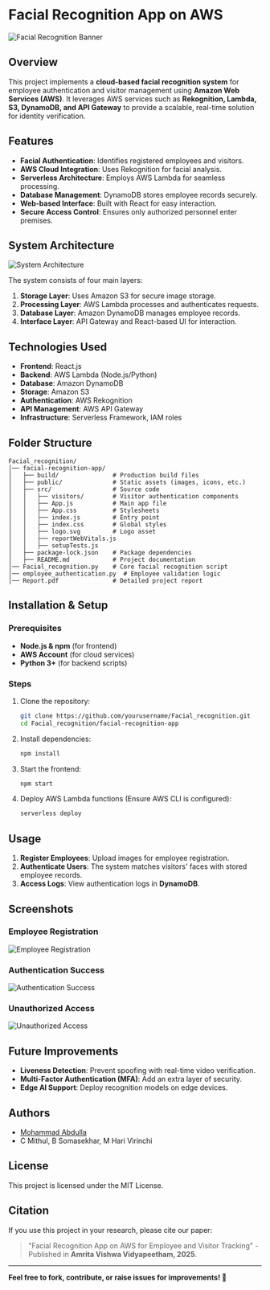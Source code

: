 # Facial Recognition App on AWS

![Facial Recognition Banner](Facial_recognition/facial-recognition-app/public/banner.png)

## Overview
This project implements a **cloud-based facial recognition system** for employee authentication and visitor management using **Amazon Web Services (AWS)**. It leverages AWS services such as **Rekognition, Lambda, S3, DynamoDB, and API Gateway** to provide a scalable, real-time solution for identity verification.

## Features
- **Facial Authentication**: Identifies registered employees and visitors.
- **AWS Cloud Integration**: Uses Rekognition for facial analysis.
- **Serverless Architecture**: Employs AWS Lambda for seamless processing.
- **Database Management**: DynamoDB stores employee records securely.
- **Web-based Interface**: Built with React for easy interaction.
- **Secure Access Control**: Ensures only authorized personnel enter premises.

## System Architecture
![System Architecture](Facial_recognition/facial-recognition-app/public/system_architecture.png)

The system consists of four main layers:
1. **Storage Layer**: Uses Amazon S3 for secure image storage.
2. **Processing Layer**: AWS Lambda processes and authenticates requests.
3. **Database Layer**: Amazon DynamoDB manages employee records.
4. **Interface Layer**: API Gateway and React-based UI for interaction.

## Technologies Used
- **Frontend**: React.js
- **Backend**: AWS Lambda (Node.js/Python)
- **Database**: Amazon DynamoDB
- **Storage**: Amazon S3
- **Authentication**: AWS Rekognition
- **API Management**: AWS API Gateway
- **Infrastructure**: Serverless Framework, IAM roles

## Folder Structure
```
Facial_recognition/
│── facial-recognition-app/
│   ├── build/               # Production build files
│   ├── public/              # Static assets (images, icons, etc.)
│   ├── src/                 # Source code
│   │   ├── visitors/        # Visitor authentication components
│   │   ├── App.js           # Main app file
│   │   ├── App.css          # Stylesheets
│   │   ├── index.js         # Entry point
│   │   ├── index.css        # Global styles
│   │   ├── logo.svg         # Logo asset
│   │   ├── reportWebVitals.js
│   │   ├── setupTests.js
│   ├── package-lock.json    # Package dependencies
│   ├── README.md            # Project documentation
│── Facial_recognition.py    # Core facial recognition script
│── employee_authentication.py  # Employee validation logic
│── Report.pdf               # Detailed project report
```

## Installation & Setup
### Prerequisites
- **Node.js & npm** (for frontend)
- **AWS Account** (for cloud services)
- **Python 3+** (for backend scripts)

### Steps
1. Clone the repository:
   ```sh
   git clone https://github.com/yourusername/Facial_recognition.git
   cd Facial_recognition/facial-recognition-app
   ```
2. Install dependencies:
   ```sh
   npm install
   ```
3. Start the frontend:
   ```sh
   npm start
   ```
4. Deploy AWS Lambda functions (Ensure AWS CLI is configured):
   ```sh
   serverless deploy
   ```

## Usage
1. **Register Employees**: Upload images for employee registration.
2. **Authenticate Users**: The system matches visitors' faces with stored employee records.
3. **Access Logs**: View authentication logs in **DynamoDB**.

## Screenshots
### Employee Registration
![Employee Registration](Facial_recognition/facial-recognition-app/public/employee_registration.png)

### Authentication Success
![Authentication Success](Facial_recognition/facial-recognition-app/public/authentication_success.png)

### Unauthorized Access
![Unauthorized Access](Facial_recognition/facial-recognition-app/public/unauthorized_access.png)

## Future Improvements
- **Liveness Detection**: Prevent spoofing with real-time video verification.
- **Multi-Factor Authentication (MFA)**: Add an extra layer of security.
- **Edge AI Support**: Deploy recognition models on edge devices.

## Authors
- [Mohammad Abdulla](https://www.linkedin.com/in/mohammad-abdulla-doodakula-8a3307258/)
- C Mithul, B Somasekhar, M Hari Virinchi

## License
This project is licensed under the MIT License.

## Citation
If you use this project in your research, please cite our paper:
> "Facial Recognition App on AWS for Employee and Visitor Tracking" - Published in **Amrita Vishwa Vidyapeetham, 2025**.

---
**Feel free to fork, contribute, or raise issues for improvements! 🚀**
